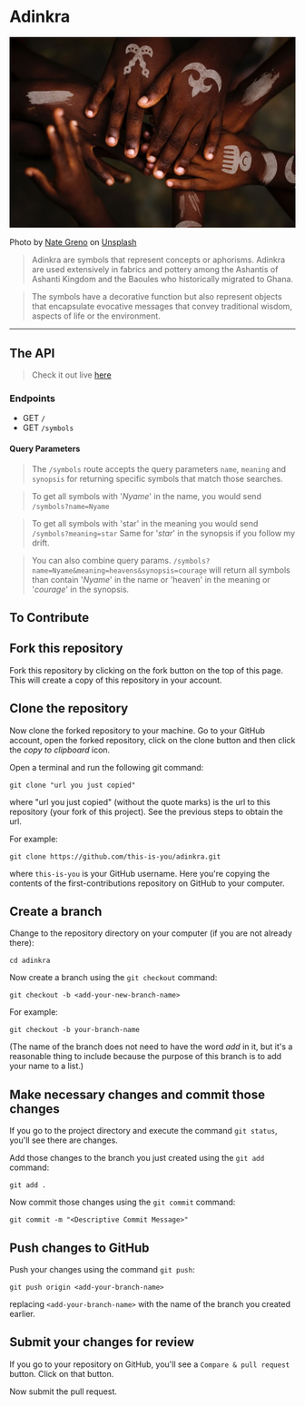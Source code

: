 # Adinkra

![Image](https://raw.githubusercontent.com/Skywalker427/adinkra/master/public/images/adinkra-sm.jpg)	

Photo by [Nate Greno](https://unsplash.com/@nategreno?utm_source=unsplash&utm_medium=referral&utm_content=creditCopyText) on [Unsplash](https://unsplash.com/s/photos/adinkra?utm_source=unsplash&utm_medium=referral&utm_content=creditCopyText)


> Adinkra are symbols that represent concepts or aphorisms. Adinkra are used extensively in fabrics and pottery among the Ashantis of Ashanti Kingdom and the Baoules who historically migrated to Ghana.

> The symbols have a decorative function but also represent objects that encapsulate evocative messages that convey traditional wisdom,  aspects of life or the environment.


---------------------------------------------------------------------------------------


## The API

> Check it out live [here](https://adinkra.herokuapp.com)

### Endpoints

- GET `/`
- GET `/symbols`

#### Query Parameters

> The `/symbols` route accepts the query parameters `name`, `meaning` and `synopsis` for returning specific symbols that match those searches.

> To get all symbols with '*Nyame*' in the name, you would send `/symbols?name=Nyame`

> To get all symbols with 'star' in the meaning you would send `/symbols?meaning=star`
> Same for '*star*' in the synopsis if you follow my drift.

> You can also combine query params. 
> `/symbols?name=Nyame&meaning=heavens&synopsis=courage` will return all symbols than contain '*Nyame*' in the name or 'heaven' in the meaning or '*courage*' in the synopsis.


## To Contribute

## Fork this repository

Fork this repository by clicking on the fork button on the top of this page.
This will create a copy of this repository in your account.

## Clone the repository
Now clone the forked repository to your machine. Go to your GitHub account, open the forked repository, click on the clone button and then click the *copy to clipboard* icon.

Open a terminal and run the following git command:

```
git clone "url you just copied"
```
where "url you just copied" (without the quote marks) is the url to this repository (your fork of this project). See the previous steps to obtain the url.

For example:
```
git clone https://github.com/this-is-you/adinkra.git
```
where `this-is-you` is your GitHub username. Here you're copying the contents of the first-contributions repository on GitHub to your computer.

## Create a branch

Change to the repository directory on your computer (if you are not already there):

```
cd adinkra
```
Now create a branch using the `git checkout` command:
```
git checkout -b <add-your-new-branch-name>
```

For example:
```
git checkout -b your-branch-name
```
(The name of the branch does not need to have the word *add* in it, but it's a reasonable thing to include because the purpose of this branch is to add your name to a list.)

## Make necessary changes and commit those changes

If you go to the project directory and execute the command `git status`, you'll see there are changes.


Add those changes to the branch you just created using the `git add` command:

```
git add .
```

Now commit those changes using the `git commit` command:
```
git commit -m "<Descriptive Commit Message>"
```


## Push changes to GitHub

Push your changes using the command `git push`:
```
git push origin <add-your-branch-name>
```
replacing `<add-your-branch-name>` with the name of the branch you created earlier.

## Submit your changes for review

If you go to your repository on GitHub, you'll see a  `Compare & pull request` button. Click on that button.

Now submit the pull request.

